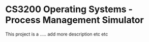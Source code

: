 # CS3200 Operating Systems - Process Management Simulator
This project is a ..... add more description etc etc 

